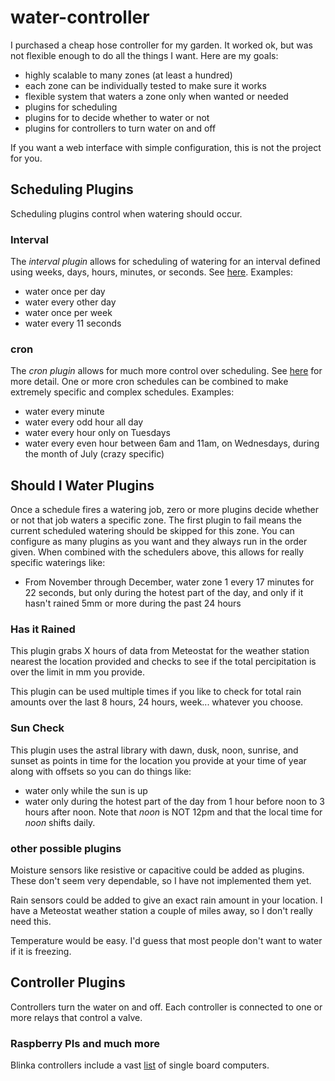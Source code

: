 # water-controller

I purchased a cheap hose controller for my garden. It worked ok, but was not flexible enough to do all the things I want. Here are my goals:

* highly scalable to many zones (at least a hundred)
* each zone can be individually tested to make sure it works
* flexible system that waters a zone only when wanted or needed
* plugins for scheduling
* plugins for to decide whether to water or not
* plugins for controllers to turn water on and off 

If you want a web interface with simple configuration, this is not the project for you.

## Scheduling Plugins

Scheduling plugins control when watering should occur.

### Interval

The *interval plugin* allows for scheduling of watering for an interval defined using weeks, days, hours, minutes, or seconds. See [here](https://apscheduler.readthedocs.io/en/3.x/modules/triggers/interval.html?highlight=interval). Examples:

* water once per day 
* water every other day
* water once per week
* water every 11 seconds

### cron

The *cron plugin* allows for much more control over scheduling. See [here](https://apscheduler.readthedocs.io/en/3.x/modules/triggers/cron.html?highlight=cron) for more detail. One or more cron schedules can be combined to make extremely specific and complex schedules. Examples:

* water every minute
* water every odd hour all day
* water every hour only on Tuesdays
* water every even hour between 6am and 11am, on Wednesdays, during the month of July (crazy specific)

## Should I Water Plugins

Once a schedule fires a watering job, zero or more plugins decide whether or not that job waters a specific zone. The first plugin to fail means the current scheduled watering should be skipped for this zone. You can configure as many plugins as you want and they always run in the order given. When combined with the schedulers above, this allows for really specific waterings like:

* From November through December, water zone 1 every 17 minutes for 22 seconds, but only during the hotest part of the day, and only if it hasn't rained 5mm or more during the past 24 hours

### Has it Rained

This plugin grabs X hours of data from Meteostat for the weather station nearest the location provided and checks to see if the total percipitation is over the limit in mm you provide.

This plugin can be used multiple times if you like to check for total rain amounts over the last 8 hours, 24 hours, week... whatever you choose.

### Sun Check

This plugin uses the astral library with dawn, dusk, noon, sunrise, and sunset as points in time for the location you provide at your time of year along with offsets so you can do things like:

* water only while the sun is up
* water only during the hotest part of the day from 1 hour before noon to 3 hours after noon. Note that *noon* is NOT 12pm and that the local time for *noon* shifts daily.

### other possible plugins

Moisture sensors like resistive or capacitive could be added as plugins. These don't seem very dependable, so I have not implemented them yet.

Rain sensors could be added to give an exact rain amount in your location. I have a Meteostat weather station a couple of miles away, so I don't really need this.

Temperature would be easy. I'd guess that most people don't want to water if it is freezing.

## Controller Plugins

Controllers turn the water on and off. Each controller is connected to one or more relays that control a valve.

### Raspberry PIs and much more

Blinka controllers include a vast [list](https://circuitpython.org/blinka) of single board computers.

